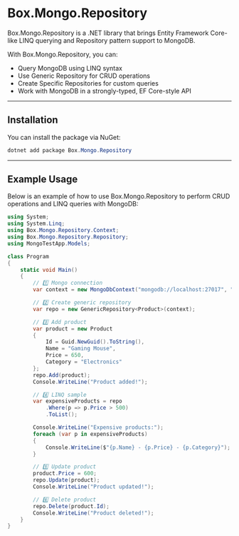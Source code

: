 # Box.Mongo.Repository

Box.Mongo.Repository is a .NET library that brings Entity Framework Core-like LINQ querying and Repository pattern support to MongoDB.

With Box.Mongo.Repository, you can:
- Query MongoDB using LINQ syntax
- Use Generic Repository for CRUD operations
- Create Specific Repositories for custom queries
- Work with MongoDB in a strongly-typed, EF Core-style API

---

## Installation

You can install the package via NuGet:

```powershell
dotnet add package Box.Mongo.Repository
```

---

## Example Usage

Below is an example of how to use Box.Mongo.Repository to perform CRUD operations and LINQ queries with MongoDB:

```csharp
using System;
using System.Linq;
using Box.Mongo.Repository.Context;
using Box.Mongo.Repository.Repository;
using MongoTestApp.Models;

class Program
{
    static void Main()
    {
        // 1️⃣ Mongo connection
        var context = new MongoDbContext("mongodb://localhost:27017", "testdb");

        // 2️⃣ Create generic repository
        var repo = new GenericRepository<Product>(context);

        // 3️⃣ Add product
        var product = new Product
        {
            Id = Guid.NewGuid().ToString(),
            Name = "Gaming Mouse",
            Price = 650,
            Category = "Electronics"
        };
        repo.Add(product);
        Console.WriteLine("Product added!");

        // 4️⃣ LINQ sample
        var expensiveProducts = repo
            .Where(p => p.Price > 500)
            .ToList();

        Console.WriteLine("Expensive products:");
        foreach (var p in expensiveProducts)
        {
            Console.WriteLine($"{p.Name} - {p.Price} - {p.Category}");
        }

        // 5️⃣ Update product
        product.Price = 600;
        repo.Update(product);
        Console.WriteLine("Product updated!");

        // 6️⃣ Delete product
        repo.Delete(product.Id);
        Console.WriteLine("Product deleted!");
    }
}
```